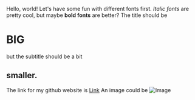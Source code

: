 Hello, world!
Let's have some fun with different fonts first. 
*Italic fonts* are pretty cool, but maybe **bold fonts** are better? 
The title should be 
# BIG 
but the subtitle should be a bit 
## smaller.
The link for my github website is [Link](https://zhenmanshen.github.io/cse15l-lab-reports/)
An image could be ![Image](https://unsplash.com/photos/YTZOyio3Udk)
